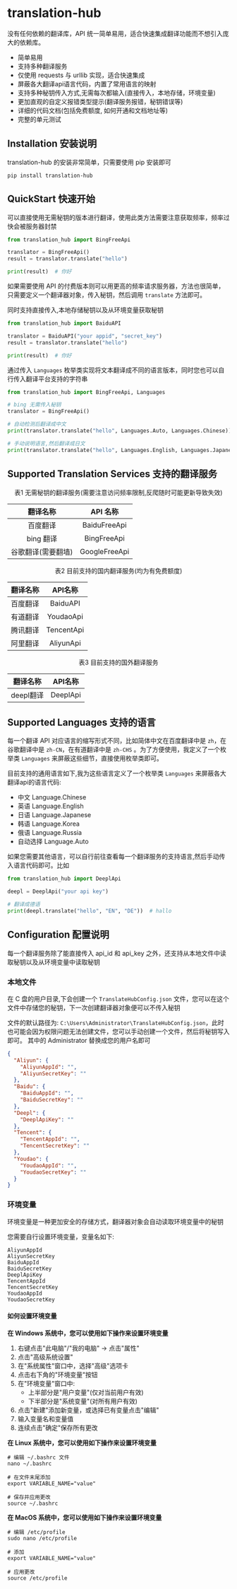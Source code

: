 # translation-hub

没有任何依赖的翻译库，API 统一简单易用，适合快速集成翻译功能而不想引入庞大的依赖库。

- 简单易用
- 支持多种翻译服务
- 仅使用 requests 与 urllib 实现，适合快速集成
- 屏蔽各大翻译api语言代码，内置了常用语言的映射
- 支持多种秘钥传入方式,无需每次都输入(直接传入，本地存储，环境变量)
- 更加直观的自定义报错类型提示(翻译服务报错，秘钥错误等)
- 详细的代码文档(包括免费额度, 如何开通和文档地址等)
- 完整的单元测试

## Installation 安装说明

translation-hub 的安装非常简单，只需要使用 pip 安装即可

```shell
pip install translation-hub
```

## QuickStart 快速开始

可以直接使用无需秘钥的版本进行翻译，使用此类方法需要注意获取频率，频率过快会被服务器封禁

```python
from translation_hub import BingFreeApi

translator = BingFreeApi()
result = translator.translate("hello")

print(result)  # 你好
```



如果需要使用 API 的付费版本则可以用更高的频率请求服务器，方法也很简单，只需要定义一个翻译器对象，传入秘钥，然后调用 `translate` 方法即可。

同时支持直接传入,本地存储秘钥以及从环境变量获取秘钥

```python
from translation_hub import BaiduAPI

translator = BaiduAPI("your appid", "secret_key")
result = translator.translate("hello")

print(result)  # 你好
```

通过传入 `Languages` 枚举类实现将文本翻译成不同的语言版本，同时您也可以自行传入翻译平台支持的字符串

```python
from translation_hub import BingFreeApi, Languages

# bing 无需传入秘钥
translator = BingFreeApi()

# 自动检测后翻译成中文
print(translator.translate("hello", Languages.Auto, Languages.Chinese))  # 你好

# 手动说明语言,然后翻译成日文
print(translator.translate("hello", Languages.English, Languages.Japanese))  # こんにちは
```

## Supported Translation Services 支持的翻译服务

<center>表1 无需秘钥的翻译服务(需要注意访问频率限制,反爬随时可能更新导致失效)</center>

|      翻译名称      |   API 名称    |
| :----------------: | :-----------: |
|      百度翻译      | BaiduFreeApi  |
|     bing 翻译      |  BingFreeApi  |
| 谷歌翻译(需要翻墙) | GoogleFreeApi |

<center>表2 目前支持的国内翻译服务(均为有免费额度)</center>

| 翻译名称 |  API名称   |
| :------: | :--------: |
| 百度翻译 |  BaiduAPI  |
| 有道翻译 | YoudaoApi  |
| 腾讯翻译 | TencentApi |
| 阿里翻译 | AliyunApi  |

<center>表3 目前支持的国外翻译服务</center>

| 翻译名称  | API名称  |
| --------- | -------- |
| deepl翻译 | DeeplApi |



## Supported Languages 支持的语言

每一个翻译 API 对应语言的缩写形式不同，比如简体中文在百度翻译中是 `zh`，在谷歌翻译中是 `zh-CN`，在有道翻译中是 `zh-CHS`
。为了方便使用，我定义了一个枚举类 `Languages` 来屏蔽这些细节，直接使用枚举类即可。

目前支持的通用语言如下,我为这些语言定义了一个枚举类 `Languages` 来屏蔽各大翻译api的语言代码:

- 中文 Language.Chinese
- 英语 Language.English
- 日语 Language.Japanese
- 韩语 Language.Korea
- 俄语 Language.Russia
- 自动选择 Language.Auto

如果您需要其他语言，可以自行前往查看每一个翻译服务的支持语言,然后手动传入语言代码即可。比如

```python
from translation_hub import DeeplApi

deepl = DeeplApi("your api key")

# 翻译成德语
print(deepl.translate("hello", "EN", "DE"))  # hallo
```

## Configuration 配置说明

每一个翻译服务除了能直接传入 api_id 和 api_key 之外，还支持从本地文件中读取秘钥以及从环境变量中读取秘钥

### 本地文件

在 C 盘的用户目录,下会创建一个 `TranslateHubConfig.json` 文件，您可以在这个文件中存储您的秘钥，下一次创建翻译器对象便可以不传入秘钥

文件的默认路径为: `C:\Users\Administrator\TranslateHubConfig.json`，此时也可能会因为权限问题无法创建文件，您可以手动创建一个文件，然后将秘钥写入即可。
其中的 Administrator 替换成您的用户名即可

```json
{
  "Aliyun": {
    "AliyunAppId": "",
    "AliyunSecretKey": ""
  },
  "Baidu": {
    "BaiduAppId": "",
    "BaiduSecretKey": ""
  },
  "Deepl": {
    "DeeplApiKey": ""
  },
  "Tencent": {
    "TencentAppId": "",
    "TencentSecretKey": ""
  },
  "Youdao": {
    "YoudaoAppId": "",
    "YoudaoSecretKey": ""
  }
}
```

### 环境变量

环境变量是一种更加安全的存储方式，翻译器对象会自动读取环境变量中的秘钥

您需要自行设置环境变量，变量名如下:

```text
AliyunAppId
AliyunSecretKey
BaiduAppId
BaiduSecretKey
DeeplApiKey
TencentAppId
TencentSecretKey
YoudaoAppId
YoudaoSecretKey
```

#### 如何设置环境变量

**在 Windows 系统中，您可以使用如下操作来设置环境变量**

1. 右键点击"此电脑"/"我的电脑" -> 点击"属性"
2. 点击"高级系统设置"
3. 在"系统属性"窗口中，选择"高级"选项卡
4. 点击右下角的"环境变量"按钮
5. 在"环境变量"窗口中:
    - 上半部分是"用户变量"(仅对当前用户有效)
    - 下半部分是"系统变量"(对所有用户有效)
6. 点击"新建"添加新变量，或选择已有变量点击"编辑"
7. 输入变量名和变量值
8. 连续点击"确定"保存所有更改

**在 Linux 系统中，您可以使用如下操作来设置环境变量**

```shell
# 编辑 ~/.bashrc 文件
nano ~/.bashrc

# 在文件末尾添加
export VARIABLE_NAME="value"

# 保存并应用更改
source ~/.bashrc
```

**在 MacOS 系统中，您可以使用如下操作来设置环境变量**

```shell
# 编辑 /etc/profile
sudo nano /etc/profile

# 添加
export VARIABLE_NAME="value"

# 应用更改
source /etc/profile
```